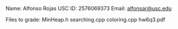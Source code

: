 Name: Alfonso Rojas
USC ID: 2576069373
Email: alfonsar@usc.edu

Files to grade:
MinHeap.h
searching.cpp
coloring.cpp
hw6q3.pdf
